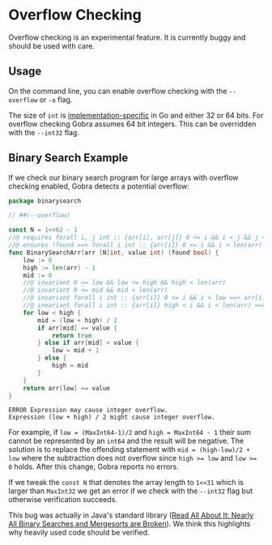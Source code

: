 # Overflow Checking
<div class="warning">
Overflow checking is an experimental feature.
It is currently buggy and should be used with care.
</div>

## Usage
On the command line, you can enable overflow checking with the `--overflow` or `-o` flag.

The size of `int` is [implementation-specific](https://go.dev/ref/spec#Numeric_types)  in Go and either 32 or 64 bits.
For overflow checking Gobra assumes 64 bit integers.
This can be overridden with the `--int32` flag.

## Binary Search Example

If we check our binary search program for large arrays with overflow checking enabled, Gobra detects a potential overflow:
``` go
package binarysearch

// ##(--overflow)

const N = 1<<62 - 1
//@ requires forall i, j int :: {arr[i], arr[j]} 0 <= i && i < j && j < N ==> arr[i] <= arr[j]
//@ ensures !found ==> forall i int :: {arr[i]} 0 <= i && i < len(arr) ==> arr[i] != value
func BinarySearchArr(arr [N]int, value int) (found bool) {
	low := 0
	high := len(arr) - 1
	mid := 0
	//@ invariant 0 <= low && low <= high && high < len(arr)
	//@ invariant 0 <= mid && mid < len(arr)
	//@ invariant forall i int :: {arr[i]} 0 <= i && i < low ==> arr[i] < value
	//@ invariant forall i int :: {arr[i]} high < i && i < len(arr) ==>  value < arr[i]
	for low < high {
		mid = (low + high) / 2
		if arr[mid] == value {
			return true
		} else if arr[mid] < value {
			low = mid + 1
		} else {
			high = mid
		}
	}
	return arr[low] == value
}
```
``` text
ERROR Expression may cause integer overflow.
Expression (low + high) / 2 might cause integer overflow.
```
For example, if `low = (MaxInt64-1)/2` and `high = MaxInt64 - 1` their sum cannot be represented by an `int64` and the result will be negative.
The solution is to replace the offending statement with
`mid = (high-low)/2 + low` where the subtraction does not overflow since `high >= low` and `low >= 0` holds.
After this change, Gobra reports no errors.

If we tweak the `const N` that denotes the array length to `1<<31` which is larger than `MaxInt32` we get an error if we check with the `--int32` flag but otherwise verification succeeds.

This bug was actually in Java's standard library ([Read All About It: Nearly All Binary Searches and Mergesorts are Broken](https://research.google/blog/extra-extra-read-all-about-it-nearly-all-binary-searches-and-mergesorts-are-broken/)).
We think this highlights why heavily used code should be verified.

